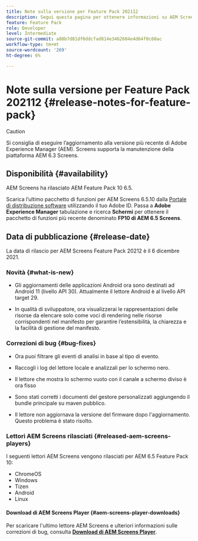 ```yaml
---
title: Note sulla versione per Feature Pack 202112
description: Segui questa pagina per ottenere informazioni su AEM Screens Feature Pack 202112 rilasciato il 6 dicembre 2021.
feature: Feature Pack
role: Developer
level: Intermediate
source-git-commit: a80b7d81df0ddcfad814e3462604e4d64f0c88ac
workflow-type: tm+mt
source-wordcount: '269'
ht-degree: 6%

---
```



# Note sulla versione per Feature Pack 202112 {#release-notes-for-feature-pack}

>[!CAUTION]
>Si consiglia di eseguire l’aggiornamento alla versione più recente di Adobe Experience Manager (AEM). Screens supporta la manutenzione della piattaforma AEM 6.3 Screens.

## Disponibilità {#availability}

AEM Screens ha rilasciato AEM Feature Pack 10 6.5.

Scarica l’ultimo pacchetto di funzioni per AEM Screens 6.5.10 dalla [Portale di distribuzione software](https://experience.adobe.com/#/downloads/content/software-distribution/it/aem.html) utilizzando il tuo Adobe ID. Passa a **Adobe Experience Manager** tabulazione e ricerca **Schermi** per ottenere il pacchetto di funzioni più recente denominato **FP10 di AEM 6.5 Screens**.

## Data di pubblicazione {#release-date}

La data di rilascio per AEM Screens Feature Pack 20212 è il 6 dicembre 2021.

### Novità {#what-is-new}

* Gli aggiornamenti delle applicazioni Android ora sono destinati ad Android 11 (livello API 30). Attualmente il lettore Android è al livello API target 29.

* In qualità di sviluppatore, ora visualizzerai le rappresentazioni delle risorse da elencare solo come voci di rendering nelle risorse corrispondenti nel manifesto per garantire l’estensibilità, la chiarezza e la facilità di gestione del manifesto.

### Correzioni di bug {#bug-fixes}

* Ora puoi filtrare gli eventi di analisi in base al tipo di evento.

* Raccogli i log del lettore locale e analizzali per lo schermo nero.

* Il lettore che mostra lo schermo vuoto con il canale a schermo diviso è ora fisso

* Sono stati corretti i documenti del gestore personalizzati aggiungendo il bundle principale su maven pubblico.

* Il lettore non aggiornava la versione del firmware dopo l&#39;aggiornamento. Questo problema è stato risolto.


### Lettori AEM Screens rilasciati {#released-aem-screens-players}

I seguenti lettori AEM Screens vengono rilasciati per AEM 6.5 Feature Pack 10:

* ChromeOS
* Windows
* Tizen
* Android
* Linux

#### Download di AEM Screens Player  {#aem-screens-player-downloads}

Per scaricare l&#39;ultimo lettore AEM Screens e ulteriori informazioni sulle correzioni di bug, consulta **[Download di AEM Screens Player](https://download.macromedia.com/screens/index.html)**.

